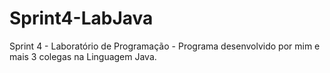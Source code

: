 # Sprint4-LabJava
Sprint 4 - Laboratório de Programação - Programa desenvolvido por mim e mais 3 colegas na Linguagem Java.
